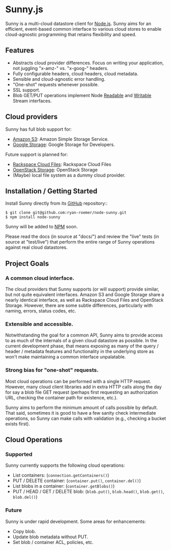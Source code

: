 # Sunny.js
Sunny is a multi-cloud datastore client for [Node.js](http://nodejs.org).
Sunny aims for an efficient, event-based common interface to various cloud
stores to enable cloud-agnostic programming that retains flexibility and
speed.

## Features
* Abstracts cloud provider differences. Focus on writing your application,
  not juggling "x-amz-" vs. "x-goog-" headers.
* Fully configurable headers, cloud headers, cloud metadata.
* Sensible and cloud-agnostic error handling.
* "One-shot" requests whenever possible.
* SSL support.
* Blob GET/PUT operations implement Node [Readable][ReadStream] and
  [Writable][WriteStream] Stream interfaces.
  
[ReadStream]: http://nodejs.org/docs/v0.4.9/api/streams.html#readable_Stream
[WriteStream]: http://nodejs.org/docs/v0.4.9/api/streams.html#writable_Stream

## Cloud providers
Sunny has full blob support for:

* [Amazon S3][S3]: Amazon Simple Storage Service.
* [Google Storage][GSFD]: Google Storage for Developers.

[S3]: http://aws.amazon.com/s3/
[GSFD]: http://code.google.com/apis/storage/

Future support is planned for:

* [Rackspace Cloud Files][CF]: Rackspace Cloud Files
* [OpenStack Storage][OS]: OpenStack Storage
* (Maybe) local file system as a dummy cloud provider.

[CF]: http://www.rackspacecloud.com/cloud_hosting_products/files/
[OS]: http://openstack.org/projects/storage/

## Installation / Getting Started
Install Sunny directly from its [GitHub][SGH] repository::

    $ git clone git@github.com:ryan-roemer/node-sunny.git
    $ npm install node-sunny

[SGH]: https://github.com/ryan-roemer/node-sunny

Sunny will be added to [NPM](http://npmjs.org) soon.

Please read the docs (in source at "docs/") and review the "live" tests
(in source at "test/live") that perform the entire range of Sunny operations
against real cloud datastores.

## Project Goals
### A common cloud interface.
The cloud providers that Sunny supports (or will support) provide similar, but
not quite equivalent interfaces. Amazon S3 and Google Storage share a nearly
identical interface, as well as Rackspace Cloud Files and OpenStack Storage.
However, there are some subtle differences, particularly with naming, errors,
status codes, etc.

### Extensible and accessible.
Notwithstanding the goal for a common API, Sunny aims to provide access to
as much of the internals of a given cloud datastore as possible. In the current
development phase, that means exposing as many of the query / header / metadata
features and functionality in the underlying store as won't make maintaining
a common interface unpalatable.

### Strong bias for "one-shot" requests.
Most cloud operations can be performed with a single HTTP request. However,
many cloud client libraries add in extra HTTP calls along the day for say
a blob file GET request (perhaps first requesting an authorization URL,
checking the container path for existence, etc.).

Sunny aims to perform the minimum amount of calls possible by default. That
said, sometimes it is good to have a few sanity check intermediate operations,
so Sunny can make calls with validation (e.g., checking a bucket exists first).

## Cloud Operations
### Supported
Sunny currently supports the following cloud operations:

* List containers: (``connection.getContainers()``)
* PUT / DELETE container: (``container.put()``, ``container.del()``)
* List blobs in a container: (``container.getBlobs()``)
* PUT / HEAD / GET / DELETE blob: (``blob.put()``, ``blob.head()``,
  ``blob.get()``, ``blob.del()``)

### Future
Sunny is under rapid development. Some areas for enhancements:

* Copy blob.
* Update blob metadata without PUT.
* Set blob / container ACL, policies, etc.